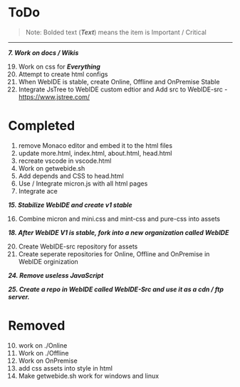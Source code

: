 # ToDo

>Note: Bolded text (***Text***) means the item is Important / Critical

---

***7. Work on docs / Wikis***

19. Work on css for ***Everything***
23. Attempt to create html configs
26. When WebIDE is stable, create Online, Offline and OnPremise Stable
28. Integrate JsTree to WebIDE custom edtior and Add src to WebIDE-src - https://www.jstree.com/

# Completed

1. remove Monaco editor and embed it to the html files
2. update more.html, index.html, about.html, head.html
6. recreate vscode in vscode.html
8. Work on getwebide.sh
9. Add depends and CSS to head.html
12. Use / Integrate micron.js with all html pages
14. Integrate ace

***15. Stabilize WebIDE and create v1 stable***

16. Combine micron and mini.css and mint-css and pure-css into assets

***18. After WebIDE V1 is stable, fork into a new organization called WebIDE***

20. Create WebIDE-src repository for assets
21. Create seperate repositories for Online, Offline and OnPremise in WebIDE orginization

***24. Remove useless JavaScript***

***25. Create a repo in WebIDE called WebIDE-Src and use it as a cdn / ftp server.***

# Removed

10. work on ./Online
11. Work on ./Offline
13. Work on OnPremise
17. add css assets into style in html
27. Make getwebide.sh work for windows and linux
